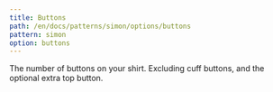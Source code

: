 ```yaml
---
title: Buttons
path: /en/docs/patterns/simon/options/buttons
pattern: simon
option: buttons
---
```


The number of buttons on your shirt. Excluding cuff buttons, and the optional extra top button.
